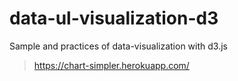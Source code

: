 # data-ul-visualization-d3
Sample and practices of data-visualization with d3.js

> https://chart-simpler.herokuapp.com/

